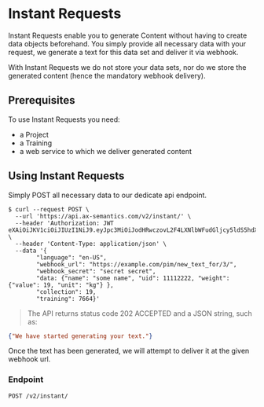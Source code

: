 # Instant Requests

Instant Requests enable you to generate Content without having to create data objects beforehand. You simply provide all necessary data with your request, we generate a text for this data set and deliver it via webhook. 

With Instant Requests we do not store your data sets, nor do we store the generated content (hence the mandatory webhook delivery).

## Prerequisites

To use Instant Requests you need:

* a Project
* a Training
* a web service to which we deliver generated content

## Using Instant Requests

Simply POST all necessary data to our dedicate api endpoint.

```shell
$ curl --request POST \
  --url 'https://api.ax-semantics.com/v2/instant/' \
  --header 'Authorization: JWT eXAiOiJKV1ciOiJIUzI1NiJ9.eyJpc3MiOiJodHRwczovL2F4LXNlbWFudGljcy5ldS5hdXRoMC5jb20vIiwiYXVkIjoiYnVmdzhQMUdTSGdPTzVnMVFWbjdVM2hxMkhvWkpTSFciLCJlbWFpbCI6mXXXAbWFkZmxleC5kZSIsImV4cCI6MTQ4NzM0NjgwNSwiaWF0IjoxNDg3Mjxxxx.zCFHRQkYAk3SQLzJTCrwRzuv9hMZcgqbef3gxxxxxx' \
  --header 'Content-Type: application/json' \
  --data '{
        "language": "en-US",
        "webhook_url": "https://example.com/pim/new_text_for/3/",
        "webhook_secret": "secret secret",
        "data: {"name": "some name", "uid": 11112222, "weight": {"value": 19, "unit": "kg"} },
        "collection": 19,
        "training": 7664}'
```

> The API returns status code 202 ACCEPTED and a JSON string, such as:
```json
{"We have started generating your text."}
```

Once the text has been generated, we will attempt to deliver it at the given webhook url.


### Endpoint
`POST /v2/instant/`
